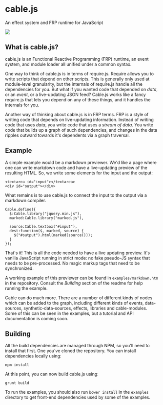 # cable.js

An effect system and FRP runtime for JavaScript

![](https://raw.githubusercontent.com/whatgoodisaroad/cablejs/master/assets/cablejs-400x192.png)

## What is cable.js?

cable.js is an Functional Reactive Programming (FRP) runtime, an event system,
and module loader all unified under a common syntax.

One way to think of cable.js is in terms of require.js. Require allows you to 
write scripts that depend on other scripts. This is generally only used at 
module-level granularity, but the internals of require.js handle all the 
dependencies for you. But what if you wanted code that depended on *data*, or 
an *event*, or a live-updating JSON feed? Cable.js works like a fancy require.js
that lets you depend on any of these things, and it handles the internals for 
you.

Another way of thinking about cable.js is in FRP terms. FRP is a style of 
writing code that depends on live-updating information. Instead of writing code
that uses *data*, you write code that uses a *stream of data*. You write code
that builds up a graph of such dependencies, and changes in the data ripples 
outward towards it's dependents via a graph traversal.

## Example

A simple example would be a markdown previewer. We'd like a page where one can 
write markdown code and have a live-updating preview of the resulting HTML. So,
we write some elements for the input and the output:

    <textarea id="input"></textarea>
    <div id="output"></div>

What remains is to use cable.js to connect the input to the output via a
markdown compiler.

    Cable.define({
      $:Cable.library("jquery.min.js"),
      marked:Cable.library("marked.js"),

      source:Cable.textbox("#input"),
      dest:function($, marked, source) {
        $("#output").html(marked(source()));
      }
    });

That's it! This is all the code needed to have a live updating preview. It's 
vanilla JavaScript running in strict mode: no fake pseudo-JS syntax that needs 
to be pre-processed. No magic markup tags that need to be synchronized.

A working example of this previewer can be found in `examples/markdown.htm` in 
the repository. Consult the *Building* section of the readme for help running 
the example.

Cable can do much more. There are a number of different kinds of nodes which can
be added to the graph, including different kinds of events, data-sources, 
synthetic-data-sources, effects, libraries and cable-modules. Some of this can 
be seen in the examples, but a tutorial and API documentation is coming soon.

## Building

All the build dependencies are managed through NPM, so you'll need to install 
that first. One you've cloned the repository. You can install dependencies 
locally using:

    npm install

At this point, you can now build cable.js using:

    grunt build

To run the examples, you should also run `bower install` in the `examples` 
directory to get front-end dependencies used by some of the examples.
